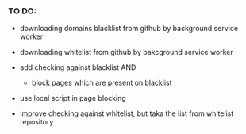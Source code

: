 ### TO DO:

- downloading domains blacklist from github by background service worker
- downloading whitelist from github by bakcground service worker
- add checking against blacklist AND
  - block pages which are present on blacklist

- use local script in page blocking

- improve checking against whitelist, but taka the list from whitelist repository
